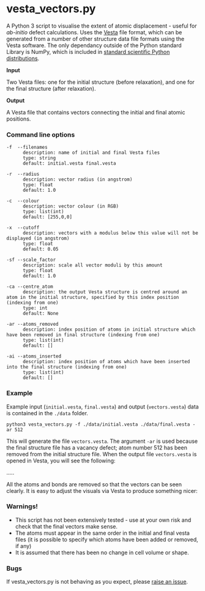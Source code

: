 # vesta_vectors.py

A Python 3 script to visualise the extent of atomic displacement - useful for *ab-initio* defect calculations.
Uses the [Vesta](http://jp-minerals.org/vesta/en/) file format, which can be generated from a number of other structure data file formats using the Vesta software.
The only dependancy outside of the Python standard Library is NumPy, which is included in [standard scientific Python distributions](https://scipy.org/install.html).

**Input**

Two Vesta files: one for the initial structure (before relaxation), and one for the final structure (after relaxation).

**Output**

A Vesta file that contains vectors connecting the initial and final atomic positions.

### Command line options
```
-f  --filenames  
      description: name of initial and final Vesta files
      type: string  
      default: initial.vesta final.vesta
      
-r  --radius   
      description: vector radius (in angstrom)
      type: float
      default: 1.0
      
-c  --colour
      description: vector colour (in RGB)
      type: list(int)
      default: [255,0,0]
      
-x  --cutoff
      description: vectors with a modulus below this value will not be displayed (in angstrom)
      type: float
      default: 0.05
      
-sf --scale_factor
      description: scale all vector moduli by this amount
      type: float
      default: 1.0
      
-ca --centre_atom
      description: the output Vesta structure is centred around an atom in the initial structure, specified by this index position (indexing from one)
      type: int
      default: None
      
-ar --atoms_removed
      description: index position of atoms in initial structure which have been removed in final structure (indexing from one)
      type: list(int)
      default: []
      
-ai --atoms_inserted
      description: index position of atoms which have been inserted into the final structure (indexing from one)
      type: list(int)
      default: []      

```

### Example

Example input (`initial.vesta`, `final.vesta`) and output (`vectors.vesta`) data is contained in the `./data` folder.

``` python3 vesta_vectors.py -f ./data/initial.vesta ./data/final.vesta -ar 512 ```

This will generate the file `vectors.vesta`. The argument `-ar` is used because the final structure file has a vacancy defect; atom number 512 has been removed from the initial structure file. 
When the output file `vectors.vesta` is opened in Vesta, you will see the following:

.....

All the atoms and bonds are removed so that the vectors can be seen clearly.
It is easy to adjust the visuals via Vesta to produce something nicer:

### Warnings!
 - This script has not been extensively tested - use at your own risk and check that the final vectors make sense.
 - The atoms must appear in the same order in the initial and final vesta files (it is possible to specify which atoms have been added or removed, if any)
 - It is assumed that there has been no change in cell volume or shape.

### Bugs

If vesta_vectors.py is not behaving as you expect, please [raise an issue]().
